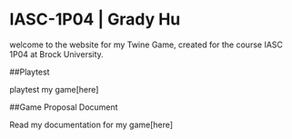 # IASC-1P04 | Grady Hu

welcome to the website for my Twine Game, created for the course IASC 1P04 at Brock University.

##Playtest

playtest my game[here]

##Game Proposal Document 

Read my documentation for my game[here]
